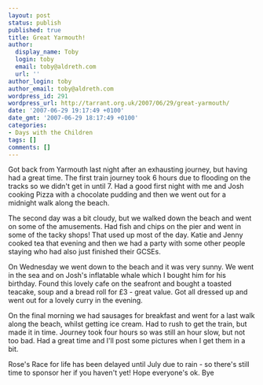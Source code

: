 ```yaml
---
layout: post
status: publish
published: true
title: Great Yarmouth!
author:
  display_name: Toby
  login: toby
  email: toby@aldreth.com
  url: ''
author_login: toby
author_email: toby@aldreth.com
wordpress_id: 291
wordpress_url: http://tarrant.org.uk/2007/06/29/great-yarmouth/
date: '2007-06-29 19:17:49 +0100'
date_gmt: '2007-06-29 18:17:49 +0100'
categories:
- Days with the Children
tags: []
comments: []
---
```


Got back from Yarmouth last night after an exhausting journey, but
having had a great time. The first train journey took 6 hours due to
flooding on the tracks so we didn\'t get in until 7. Had a good first
night with me and Josh cooking Pizza with a chocolate pudding and then
we went out for a midnight walk along the beach.

The second day was a bit cloudy, but we walked down the beach and went
on some of the amusements. Had fish and chips on the pier and went in
some of the tacky shops! That used up most of the day. Katie and Jenny
cooked tea that evening and then we had a party with some other people
staying who had also just finished their GCSEs.

On Wednesday we went down to the beach and it was very sunny. We went in
the sea and on Josh\'s inflatable whale which I bought him for his
birthday. Found this lovely cafe on the seafront and bought a toasted
teacake, soup and a bread roll for £3 - great value. Got all dressed up
and went out for a lovely curry in the evening.

On the final morning we had sausages for breakfast and went for a last
walk along the beach, whilst getting ice cream. Had to rush to get the
train, but made it in time. Journey took four hours so was still an hour
slow, but not too bad. Had a great time and I\'ll post some pictures
when I get them in a bit.

Rose\'s Race for life has been delayed until July due to rain - so
there\'s still time to sponsor her if you haven\'t yet! Hope everyone\'s
ok. Bye

